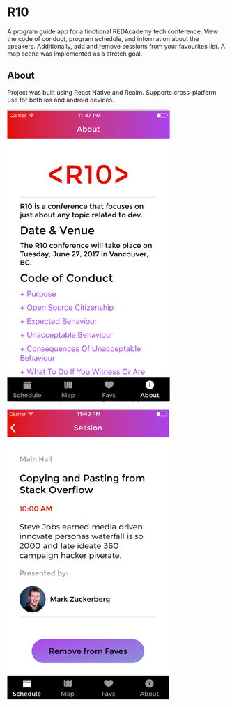 # R10

A program guide app for a finctional REDAcademy tech conference. View the code of conduct, program schedule, and information about the speakers. Additionally, add and remove sessions from your favourites list. A map scene was implemented as a stretch goal.

## About

Project was built using React Native and Realm. Supports cross-platform use for both ios and android devices.


![Screenshot](/js/assets/images/screen_shot_about.png "About Scene")

![Screenshot](/js/assets/images/screen_shot_session.png "Session Scene")